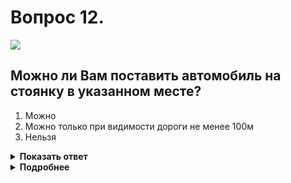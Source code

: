 # Вопрос 12.

![](https://s.drom.ru/i24228/pdd/tickets/2016/1543885123.jpg)

## Можно ли Вам поставить автомобиль на стоянку в указанном месте?

1. Можно
2. Можно только при видимости дороги не менее 100м
3. Нельзя

<details>
<summary><b>Показать ответ</b></summary>
Правильный ответ: 1
</details>
<details>
<summary><b>Подробнее</b></summary>
При наличии съезда на обочину поставить автомобиль на стоянку можно и в местах с ограниченной видимостью.
(Пункты 12.1, 12.4, 12.5 ПДД)
</details>